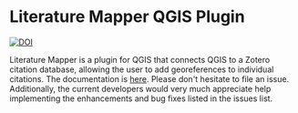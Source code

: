 # Literature Mapper QGIS Plugin

[![DOI](https://zenodo.org/badge/37155201.svg)](https://zenodo.org/badge/latestdoi/37155201)

Literature Mapper is a plugin for QGIS that connects QGIS to a Zotero citation database, allowing the user to add georeferences to individual citations.  The documentation is [here](http://micheletobias.github.io/maps/LiteratureMapper.html).  Please don't hesitate to file an issue.  Additionally, the current developers would very much appreciate help implementing the enhancements and bug fixes listed in the issues list.  
